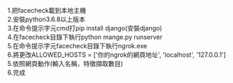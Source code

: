 1.把facecheck載到本地主機  
2.安裝python3.6.8以上版本  
3.在命令提示字元cmd打pip install django(安裝django)  
4.在facecheck目錄下執行python mange.py runserver  
5.在命令提示字元facecheck目錄下執行ngrok.exe  
6.將更改ALLOWED_HOSTS = ['你的ngrok的網頁地址', 'localhost', '127.0.0.1']  
5.依照網頁動作(輸入名稱，特徵擷取數目)    
6.完成
